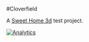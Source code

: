 #Cloverfield

A [Sweet Home 3d](http://www.sweethome3d.com/) test project.

[![Analytics](https://ga-beacon.appspot.com/UA-61184208-1/chromeskel_a/readme)](https://github.com/igrigorik/ga-beacon)
